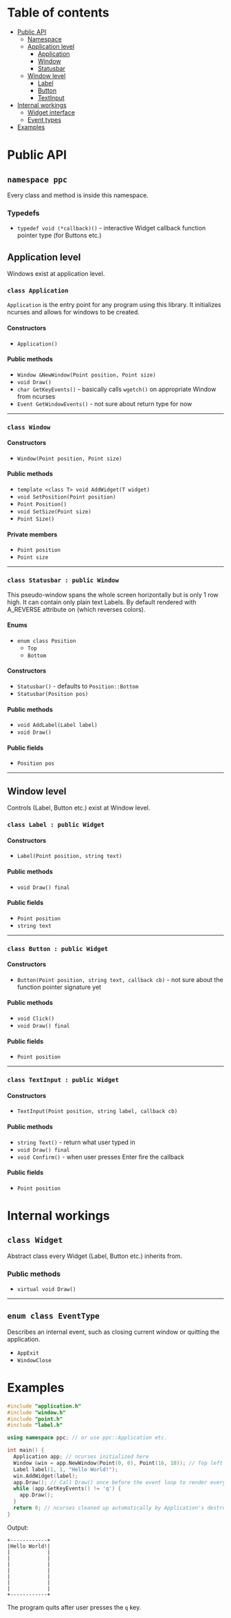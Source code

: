 # Table of contents
* [Public API](#public-api)
  * [Namespace](#namespace-ppc)
  * [Application level](#application-level)
    * [Application](#class-application)
    * [Window](#class-window)
    * [Statusbar](#class-statusbar--public-window)
  * [Window level](#window-level)
    * [Label](#class-label--public-widget)
    * [Button](#class-button--public-widget)
    * [TextInput](#class-textinput--public-widget)
* [Internal workings](#internal-workings)
  * [Widget interface](#class-widget)
  * [Event types](#enum-class-eventtype)
* [Examples](#examples)

# Public API 

## `namespace ppc`
Every class and method is inside this namespace.

### Typedefs
* `typedef void (*callback)()` - interactive Widget callback function pointer type (for Buttons etc.)

## Application level
Windows exist at application level. 

### `class Application`
`Application` is the entry point for any
program using this library. It initializes ncurses and allows for windows to 
be created.

#### Constructors
* `Application()`
#### Public methods
* `Window &NewWindow(Point position, Point size)`
* `void Draw()`
* `char GetKeyEvents()` - basically calls `wgetch()` on appropriate Window from ncurses
* `Event GetWindowEvents()` - not sure about return type for now
---
### `class Window`
#### Constructors
* `Window(Point position, Point size)` 
#### Public methods
* `template <class T> void AddWidget(T widget)`
* `void SetPosition(Point position)`
* `Point Position()`
* `void SetSize(Point size)`
* `Point Size()`
#### Private members 
* `Point position`
* `Point size`
---
### `class Statusbar : public Window`
This pseudo-window spans the whole screen horizontally but is only 1 row high.
It can contain only plain text Labels. By default rendered with A_REVERSE attribute on (which reverses colors).

#### Enums
* `enum class Position`
  * `Top`
  * `Bottom`
#### Constructors
* `Statusbar()` - defaults to `Position::Bottom`
* `Statusbar(Position pos)`
#### Public methods
* `void AddLabel(Label label)`
* `void Draw()`
#### Public fields
* `Position pos`
---
## Window level
Controls (Label, Button etc.) exist at Window level.

### `class Label : public Widget`
#### Constructors
* `Label(Point position, string text)`
#### Public methods
* `void Draw() final`
#### Public fields
* `Point position`
* `string text`
---
### `class Button : public Widget`
#### Constructors
* `Button(Point position, string text, callback cb)` - not sure about the function pointer signature yet
#### Public methods
* `void Click()`
* `void Draw() final`
#### Public fields
* `Point position`
---
### `class TextInput : public Widget`
#### Constructors
* `TextInput(Point position, string label, callback cb)`
#### Public methods
* `string Text()` - return what user typed in
* `void Draw() final`
* `void Confirm()` - when user presses Enter fire the callback
#### Public fields
* `Point position`

# Internal workings

## `class Widget`
Abstract class every Widget (Label, Button etc.) inherits from.
### Public methods
  * `virtual void Draw()`
---

## `enum class EventType`
Describes an internal event, such as closing current window or quitting the application.
* `AppExit`
* `WindowClose`

# Examples

```c++
#include "application.h" 
#include "window.h"
#include "point.h"
#include "label.h"

using namespace ppc; // or use ppc::Application etc.

int main() {
  Application app; // ncurses initialized here
  Window &win = app.NewWindow(Point(0, 0), Point(16, 10)); // Top left corner, 16x10 cells (x,y)
  Label label(1, 1, "Hello World!");
  win.AddWidget(label);
  app.Draw(); // Call Draw() once before the event loop to render everything at least once
  while (app.GetKeyEvents() != 'q') {
    app.Draw();
  }
  return 0; // ncurses cleaned up automatically by Application's destructor, guarantees the terminal won't be corrupted
}
```
Output:
```
+------------+
|Hello World!|
|            |
|            |
|            |
|            |
|            |
|            |
|            |
+------------+
```

The program quits after user presses the `q` key.